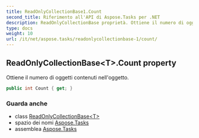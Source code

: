 ```yaml
---
title: ReadOnlyCollectionBase1.Count
second_title: Riferimento all'API di Aspose.Tasks per .NET
description: ReadOnlyCollectionBase proprietà. Ottiene il numero di oggetti contenuti nelloggetto.
type: docs
weight: 10
url: /it/net/aspose.tasks/readonlycollectionbase-1/count/
---
```

## ReadOnlyCollectionBase&lt;T&gt;.Count property

Ottiene il numero di oggetti contenuti nell'oggetto.

```csharp
public int Count { get; }
```

### Guarda anche

* class [ReadOnlyCollectionBase&lt;T&gt;](../)
* spazio dei nomi [Aspose.Tasks](../../readonlycollectionbase-1/)
* assemblea [Aspose.Tasks](../../../)


